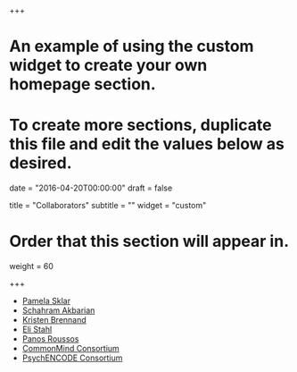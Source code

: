 +++
# An example of using the custom widget to create your own homepage section.
# To create more sections, duplicate this file and edit the values below as desired.

date = "2016-04-20T00:00:00"
draft = false

title = "Collaborators"
subtitle = ""
widget = "custom"

# Order that this section will appear in.
weight = 60

+++

- <a href="http://research.mssm.edu/psychgenomics/sklar-lab/index.html">Pamela Sklar</a>
- <a href="http://labs.neuroscience.mssm.edu/akbarian-lab/">Schahram Akbarian</a>
- <a href="http://icahn.mssm.edu/research/labs/brennand-laboratory">Kristen Brennand</a>
- <a href="http://research.mssm.edu/stahl/index.html">Eli Stahl</a>
- <a href="http://research.mssm.edu/psychgenomics/functionalgenomics-lab/lab-members.html">Panos Roussos</a>
- <a href="https://www.synapse.org//#!Synapse:syn2759792/wiki/69613">CommonMind Consortium</a>
- <a href="https://www.synapse.org//#!Synapse:syn4921369/wiki/235539">PsychENCODE Consortium</a>

